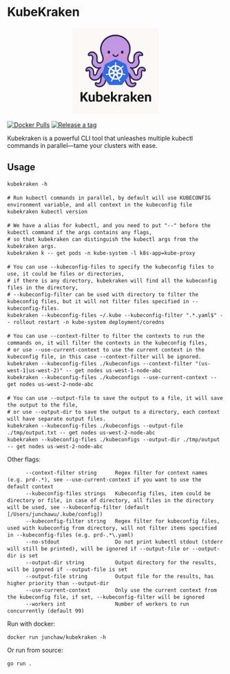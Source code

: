 # KubeKraken

<div align="center">
  <img src="docs/logo.png" alt="kubekraken logo" width="200">
</div>

[![Docker Pulls](https://img.shields.io/docker/pulls/junchaw/kubekraken.svg)](https://hub.docker.com/r/junchaw/kubekraken/)
[![Release a tag](https://github.com/junchaw/kubekraken/actions/workflows/release.yml/badge.svg)](https://github.com/junchaw/kubekraken/actions/workflows/release.yml)

Kubekraken is a powerful CLI tool that unleashes multiple kubectl commands in parallel—tame your clusters with ease.

## Usage

```shell
kubekraken -h

# Run kubectl commands in parallel, by default will use KUBECONFIG environment variable, and all context in the kubeconfig file
kubekraken kubectl version

# We have a alias for kubectl, and you need to put "--" before the kubectl command if the args contains any flags,
# so that kubekraken can distinguish the kubectl args from the kubekraken args.
kubekraken k -- get pods -n kube-system -l k8s-app=kube-proxy

# You can use --kubeconfig-files to specify the kubeconfig files to use, it could be files or directories,
# if there is any directory, kubekraken will find all the kubeconfig files in the directory,
# --kubeconfig-filter can be used with directory to filter the kubeconfig files, but it will not filter files specified in --kubeconfig-files.
kubekraken --kubeconfig-files ~/.kube --kubeconfig-filter ".*.yaml$" -- rollout restart -n kube-system deployment/coredns

# You can use --context-filter to filter the contexts to run the commands on, it will filter the contexts in the kubeconfig files,
# or use --use-current-context to use the current context in the kubeconfig file, in this case --context-filter will be ignored.
kubekraken --kubeconfig-files ./kubeconfigs --context-filter "(us-west-1|us-west-2)" -- get nodes us-west-1-node-abc
kubekraken --kubeconfig-files ./kubeconfigs --use-current-context -- get nodes us-west-2-node-abc

# You can use --output-file to save the output to a file, it will save the output to the file,
# or use --output-dir to save the output to a directory, each context will have separate output files.
kubekraken --kubeconfig-files ./kubeconfigs --output-file ./tmp/output.txt -- get nodes us-west-2-node-abc
kubekraken --kubeconfig-files ./kubeconfigs --output-dir ./tmp/output -- get nodes us-west-2-node-abc
```

Other flags:

```shell
      --context-filter string      Regex filter for context names (e.g. prd-.*), see --use-current-context if you want to use the default context
      --kubeconfig-files strings   Kubeconfig files, item could be directory or file, in case of directory, all files in the directory will be used, see --kubeconfig-filter (default [/Users/junchawu/.kube/config])
      --kubeconfig-filter string   Regex filter for kubeconfig files, used with kubeconfig from directory, will not filter items specified in --kubeconfig-files (e.g. prd-.*\.yaml)
      --no-stdout                  Do not print kubectl stdout (stderr will still be printed), will be ignored if --output-file or --output-dir is set
      --output-dir string          Output directory for the results, will be ignored if --output-file is set
      --output-file string         Output file for the results, has higher priority than --output-dir
      --use-current-context        Only use the current context from the kubeconfig file, if set, --kubeconfig-filter will be ignored
      --workers int                Number of workers to run concurrently (default 99)
```

Run with docker:

```shell
docker run junchaw/kubekraken -h
```

Or run from source:

```shell
go run .
```
